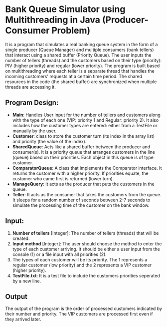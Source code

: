 # Bank Queue Simulator using Multithreading in Java (Producer-Consumer Problem)


It is a program that simulates a real banking queue system in the form of a single producer (Queue Manager) and multiple consumers (bank tellers) that interact using a shared buffer (Priority Queue). The user inputs the number of tellers (threads) and the customers based on their type (priority): PIV (higher priority) and regular (lower priority).
The program is built based on multithreading where each teller is a separate thread that handles the incoming customers' requests at a certain time period. The shared resources in the code (the shared buffer) are synchronized when multiple threads are accessing it.


## **Program Design:**
- **Main**: Handles User input for the number of tellers and customers along with the type of each one (VIP: priority 1 and Regular: priority 2). It also includes how the customer types are entered: either from a TestFile or manually by the user.
- **Customer**: class to store the customer turn (its index in the array list) and priority (the value of the index).
- **SharedQueue**: Acts like a shared buffer between the producer and consumer(s). It is a priority queue that arranges customers in the line (queue) based on their priorities.  Each object in this queue is of type customer.
- **ComparatorQueue**: A class that implements the Comparator interface. It returns the customer with a higher priority. If priorities equate, the customer who came first is returned (lower turn).
- **ManageQuery**: It acts as the producer that puts the customers in the queue.
- **Teller**: It acts as the consumer that takes the customers from the queue. It sleeps for a random number of seconds between 2-7 seconds to simulate the processing time of the customer on the bank window.


## Input:
1. **Number of tellers** [Integer]: The number of tellers (threads) that will be created.
2. **Input method** [Integer]: The user should choose the method to enter the type of each customer arriving. It should be either a user input from the console (1) or a file input with all priorities (2).
3. The types of each customer will be its priority. The 1 represents a regular customer (low priority) and the 2 represents a VIP customer (higher priority).
4. **TestFile.txt**: It is a test file to include the customers priorities seperated by a new line.  


## Output
The output of the program is the order of processed customers indicated by their number and priority. The VIP customers are processed first even if they arrived later.